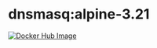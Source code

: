# dnsmasq:alpine-3.21
[![Docker Hub Image](https://img.shields.io/docker/v/rafaelwastaken/dnsmasq/alpine-3.21)](https://hub.docker.com/repository/docker/rafaelwastaken/dnsmasq)